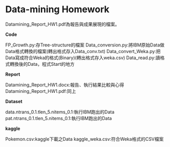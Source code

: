 # Data-mining Homework

Datamining_Report_HW1.pdf為報告與成果展現的檔案。

**Code**


FP_Growth.py:存Tree-structure的檔案
Data_conversion.py:將IBM原始Data做Data格式轉換的檔案(轉出格式存入Data_conv.txt)
Data_convert_Weka.py:把Data寫成符合Weka的格式(Binary)(轉出格式存入weka.csv)
Data_read.py:讀格式轉換後的Data，程式Start的地方

**Report**


Datamining_Report_HW1.docx:報告、執行結果比較與心得
Datamining_Report_HW1.pdf:同上

**Dataset**


data.ntrans_0.1.tlen_5.nitems_0.1:執行IBM跑出的Data
pat.ntrans_0.1.tlen_5.nitems_0.1:執行IBM跑出的Data

**kaggle**


Pokemon.csv:kaggle下載之Data
kaggle_weka.csv:符合Weka格式的CSV檔案
